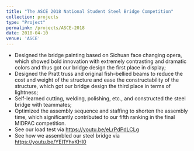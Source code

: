 ```yaml
---
title: "The ASCE 2018 National Student Steel Bridge Competition"
collection: projects
type: "Project"
permalink: /projects/ASCE-2018
date: 2018-04-10
venue: 'ASCE'
---
```

* Designed the bridge painting based on Sichuan face changing opera, which showed bold innovation with extremely contrasting and dramatic colors and thus got our bridge design the first place in display;
* Designed the Pratt truss and original fish–bellied beams to reduce the cost and weight of the structure and ease the constructability of the structure, which got our bridge design the third place in terms of lightness;
* Self-learned cutting, welding, polishing, etc., and constructed the steel bridge with teammates;
* Optimized the assembly sequence and staffing to shorten the assembly time, which significantly contributed to our fifth ranking in the final MIDPAC competition.
* See our load test via https://youtu.be/eLrPdPdLCLg
* See how we assembled our steel bridge via https://youtu.be/YEI1YhxKHI0
